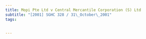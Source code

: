 ```yaml
---
title: Mopi Pte Ltd v Central Mercantile Corporation (S) Ltd 
subtitle: "[2001] SGHC 328 / 31\_October\_2001"
tags:


---
```



